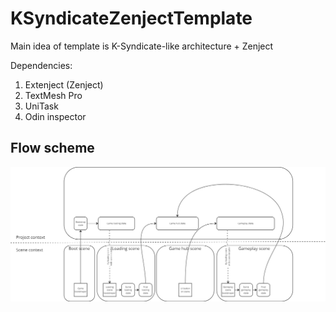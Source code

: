 # KSyndicateZenjectTemplate

Main idea of template is K-Syndicate-like architecture + Zenject

Dependencies: 
  1. Extenject (Zenject)
  2. TextMesh Pro
  3. UniTask
  4. Odin inspector

## Flow scheme
![Scheme of flow.](/images/flow.png)
